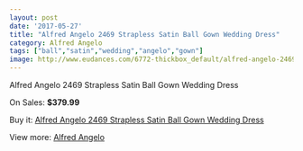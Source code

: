 ```yaml
---
layout: post
date: '2017-05-27'
title: "Alfred Angelo 2469 Strapless Satin Ball Gown Wedding Dress"
category: Alfred Angelo
tags: ["ball","satin","wedding","angelo","gown"]
image: http://www.eudances.com/6772-thickbox_default/alfred-angelo-2469-strapless-satin-ball-gown-wedding-dress.jpg
---
```

Alfred Angelo 2469 Strapless Satin Ball Gown Wedding Dress

On Sales: **$379.99**
<a href="https://www.eudances.com/en/alfred-angelo/2501-alfred-angelo-2469-strapless-satin-ball-gown-wedding-dress.html"><amp-img layout="responsive" width="600" height="600" src="//www.eudances.com/6772-thickbox_default/alfred-angelo-2469-strapless-satin-ball-gown-wedding-dress.jpg" alt="Alfred Angelo 2469 Strapless Satin Ball Gown Wedding Dress 0" /></a>
<a href="https://www.eudances.com/en/alfred-angelo/2501-alfred-angelo-2469-strapless-satin-ball-gown-wedding-dress.html"><amp-img layout="responsive" width="600" height="600" src="//www.eudances.com/6774-thickbox_default/alfred-angelo-2469-strapless-satin-ball-gown-wedding-dress.jpg" alt="Alfred Angelo 2469 Strapless Satin Ball Gown Wedding Dress 1" /></a>
<a href="https://www.eudances.com/en/alfred-angelo/2501-alfred-angelo-2469-strapless-satin-ball-gown-wedding-dress.html"><amp-img layout="responsive" width="600" height="600" src="//www.eudances.com/6773-thickbox_default/alfred-angelo-2469-strapless-satin-ball-gown-wedding-dress.jpg" alt="Alfred Angelo 2469 Strapless Satin Ball Gown Wedding Dress 2" /></a>

Buy it: [Alfred Angelo 2469 Strapless Satin Ball Gown Wedding Dress](https://www.eudances.com/en/alfred-angelo/2501-alfred-angelo-2469-strapless-satin-ball-gown-wedding-dress.html "Alfred Angelo 2469 Strapless Satin Ball Gown Wedding Dress")

View more: [Alfred Angelo](https://www.eudances.com/en/36-alfred-angelo "Alfred Angelo")